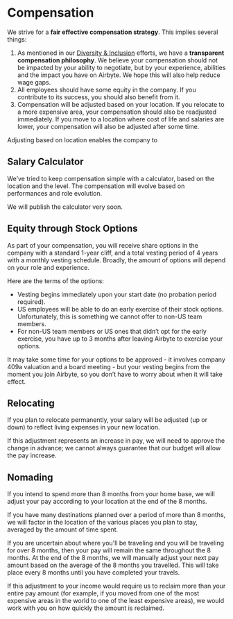 # Compensation

We strive for a **fair effective compensation strategy**. This implies several things: 

1. As mentioned in our [Diversity & Inclusion](../company/diversity-inclusion-and-belonging.md) efforts, we have a **transparent compensation philosophy**. We believe your compensation should not be impacted by your ability to negotiate, but by your experience, abilities and the impact you have on Airbyte. We hope this will also help reduce wage gaps.
2. All employees should have some equity in the company. If you contribute to its success, you should also benefit from it. 
3. Compensation will be adjusted based on your location. If you relocate to a more expensive area, your compensation should also be readjusted immediately. If you move to a location where cost of life and salaries are lower, your compensation will also be adjusted after some time. 

Adjusting based on location enables the company to  

## Salary Calculator

We’ve tried to keep compensation simple with a calculator, based on the location and the level. The compensation will evolve based on performances and role evolution. 

We will publish the calculator very soon.

## Equity through Stock Options

As part of your compensation, you will receive share options in the company with a standard 1-year cliff, and a total vesting period of 4 years with a monthly vesting schedule. Broadly, the amount of options will depend on your role and experience. 

Here are the terms of the options: 

* Vesting begins immediately upon your start date \(no probation period required\).
* US employees will be able to do an early exercise of their stock options. Unfortunately, this is something we cannot offer to non-US team members.
* For non-US team members or US ones that didn’t opt for the early exercise, you have up to 3 months after leaving Airbyte to exercise your options.

It may take some time for your options to be approved - it involves company 409a valuation and a board meeting - but your vesting begins from the moment you join Airbyte, so you don’t have to worry about when it will take effect. 

## Relocating

​If you plan to relocate permanently, your salary will be adjusted \(up or down\) to reflect living expenses in your new location.

If this adjustment represents an increase in pay, we will need to approve the change in advance; we cannot always guarantee that our budget will allow the pay increase.

## Nomading

​If you intend to spend more than 8 months from your home base, we will adjust your pay according to your location at the end of the 8 months.

If you have many destinations planned over a period of more than 8 months, we will factor in the location of the various places you plan to stay, averaged by the amount of time spent.

If you are uncertain about where you'll be traveling and you will be traveling for over 8 months, then your pay will remain the same throughout the 8 months. At the end of the 8 months, we will manually adjust your next pay amount based on the average of the 8 months you travelled. This will take place every 8 months until you have completed your travels. 

If this adjustment to your income would require us to reclaim more than your entire pay amount \(for example, if you moved from one of the most expensive areas in the world to one of the  least expensive areas\), we would work with you on how quickly the amount is reclaimed.  


